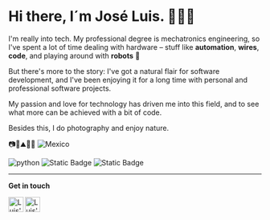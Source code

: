 # Hi there, I´m José Luis. 👨🏻‍💻

<!--
**Joslu/Joslu** is a ✨ _special_ ✨ repository because its `README.md` (this file) appears on your GitHub profile.

Here are some ideas to get you started:

- 🔭 I’m currently working on ...
- 🌱 I’m currently learning ...
- 👯 I’m looking to collaborate on ...
- 🤔 I’m looking for help with ...
- 💬 Ask me about ...
- 📫 How to reach me: ...
- 😄 Pronouns: ...
- ⚡ Fun fact: ...
-->

I'm really into tech. My professional degree is mechatronics engineering, so I've spent a lot of time dealing with hardware – stuff like __automation__, __wires__, __code__, and playing around with __robots__ 🤖

But there's more to the story: I've got a natural flair for software development, and I've been enjoying it for a long time with personal and professional software projects.

My passion and love for technology has driven me into this field, and to see what more can be achieved with a bit of code.

Besides this, I do photography and enjoy nature. 

📷🌿⛰️🌌🚀 ![Mexico](https://raw.githubusercontent.com/stevenrskelton/flag-icon/master/png/16/country-4x3/mx.png "Mexico")


![python](https://img.shields.io/static/v1?logo=python&label=&message=python&color=36465D&logoColor=AAA&style=flat-square&link=)
![Static Badge](https://img.shields.io/badge/PLC-%20IEC61131-3?logo=windowsterminal&color=36465D)
![Static Badge](https://img.shields.io/badge/sapere%20aude-36175E)

 
---
 __Get in touch__

<a href="https://www.linkedin.com/in/joslu-cruz-tecocoatzi/">
  <img align="left" alt="Luis's LinkedIn" width="30px" src="https://simpleicons.now.sh/linkedin/495f7e" />
</a>
<a href="https://www.instagram.com/robot.lu/">
  <img align="left" alt="Luis's Instagram" width="30px" src="https://simpleicons.now.sh/instagram/495f7e" />
</a>